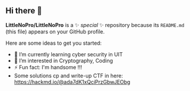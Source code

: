 ## Hi there 👋
**LittleNoPro/LittleNoPro** is a ✨ _special_ ✨ repository because its `README.md` (this file) appears on your GitHub profile.

Here are some ideas to get you started:

- 🌱 I’m currently learning cyber security in UIT
- 👀 I’m interested in Cryptography, Coding
- ⚡ Fun fact: I'm handsome !!!
- Some solutions cp and write-up CTF in here: https://hackmd.io/@ada7dK1xQciPrzGbwJEObg

